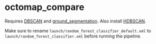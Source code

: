 # octomap_compare

Requires [DBSCAN](https://github.com/lorenwel/DBSCAN) and [ground_segmentation](https://github.com/lorenwel/ground_segmentation).
Also install [HDBSCAN](https://github.com/scikit-learn-contrib/hdbscan).

Make sure to rename `launch/random_forest_classifier_default.xml` to `launch/random_forest_classifier.xml` before running the pipeline.